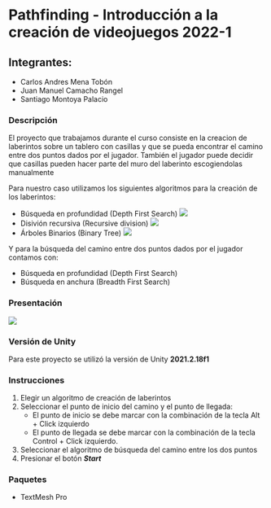 # Pathfinding - Introducción a la creación de videojuegos 2022-1

## Integrantes:
* Carlos Andres Mena Tobón
* Juan Manuel Camacho Rangel
* Santiago Montoya Palacio

### Descripción
El proyecto que trabajamos durante el curso consiste en la creacion de laberintos sobre un tablero con casillas y que se pueda encontrar el camino entre dos puntos dados por el jugador. También el jugador puede decidir que casillas pueden hacer parte del muro del laberinto escogiendolas manualmente

Para nuestro caso utilizamos los siguientes algoritmos para la creación de los laberintos:
* Búsqueda en profundidad (Depth First Search)
![](https://upload.wikimedia.org/wikipedia/commons/7/7f/Depth-First-Search.gif?20090326120256 )
* Disivión recursiva (Recursive division)
![](https://www.boristhebrave.com/wp-content/uploads/2021/08/subdivision_maze.gif)
* Árboles Binarios (Binary Tree)
![](https://thumbs.gfycat.com/EarnestPartialKob.webp)
  
  
Y para la búsqueda del camino entre dos puntos dados por el jugador contamos con:
* Búsqueda en profundidad (Depth First Search)
* Búsqueda en anchura (Breadth First Search)

### Presentación

![](https://media1.giphy.com/media/RiWOJJgEpgoOdiN8ZG/giphy.gif?cid=790b7611e0fe033f9fe8a0f6f27e2d11fcea2b8f21d0a62d&rid=giphy.gif&ct=g)

### Versión de Unity
Para este proyecto se utilizó la versión de Unity **2021.2.18f1**

### Instrucciones

1. Elegir un algoritmo de creación de laberintos
2. Seleccionar el punto de inicio del camino y el punto de llegada:
   * El punto de inicio se debe marcar con la combinación de la tecla Alt + Click izquierdo
   * El punto de llegada se debe marcar con la combinación de la tecla Control + Click izquierdo.
3. Seleccionar el algoritmo de búsqueda del camino entre los dos puntos
4. Presionar el botón __*Start*__

### Paquetes
* TextMesh Pro